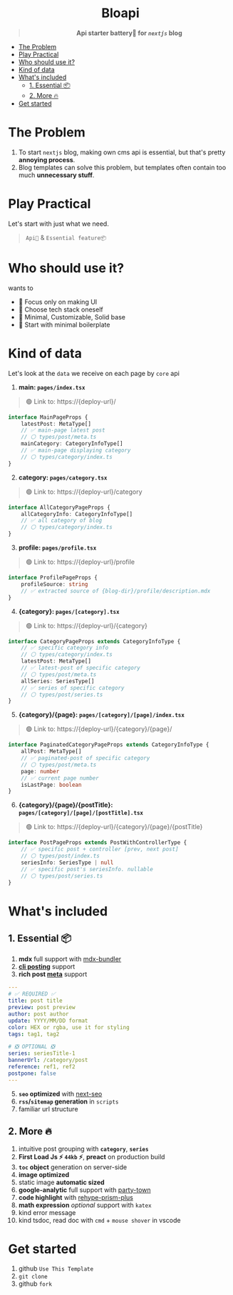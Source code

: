 <div align="center">

# Bloapi

> **Api starter battery🔋 for _`nextjs`_ blog**

</div>

-   [The Problem](#the-problem)
-   [Play Practical](#play-practical)
-   [Who should use it?](#who-should-use-it-)
-   [Kind of data](#kind-of-data)
-   [What's included](#what-s-included)
    -   [1. Essential 📦](#1-essential)
    -   [2. More 🔥](#2-more)
-   [Get started](#get-started)

# The Problem

1. To start `nextjs` blog, making own cms api is essential, but that's pretty **annoying process**.
2. Blog templates can solve this problem, but templates often contain too much **unnecessary stuff**.

# Play Practical

Let's start with just what we need.

> `Api💬` & `Essential feature📦`

# Who should use it?

wants to

-   💯 Focus only on making UI
-   💯 Choose tech stack oneself
-   💯 Minimal, Customizable, Solid base
-   💯 Start with minimal boilerplate

# Kind of data

Let's look at the `data` we receive on each page by `core` api

1. **main: `pages/index.tsx`**

> 🟢 Link to: https://{deploy-url}/

```ts
interface MainPageProps {
    latestPost: MetaType[]
    // ✅ main-page latest post
    // ⚪️ types/post/meta.ts
    mainCategory: CategoryInfoType[]
    // ✅ main-page displaying category
    // ⚪️ types/category/index.ts
}
```

2. **category: `pages/category.tsx`**

> 🟢 Link to: https://{deploy-url}/category

```ts
interface AllCategoryPageProps {
    allCategoryInfo: CategoryInfoType[]
    // ✅ all category of blog
    // ⚪️ types/category/index.ts
}
```

3. **profile: `pages/profile.tsx`**

> 🟢 Link to: https://{deploy-url}/profile

```ts
interface ProfilePageProps {
    profileSource: string
    // ✅ extracted source of {blog-dir}/profile/description.mdx
}
```

4. **{category}: `pages/[category].tsx`**

> 🟢 Link to: https://{deploy-url}/{category}

```ts
interface CategoryPageProps extends CategoryInfoType {
    // ✅ specific category info
    // ⚪️ types/category/index.ts
    latestPost: MetaType[]
    // ✅ latest-post of specific category
    // ⚪️ types/post/meta.ts
    allSeries: SeriesType[]
    // ✅ series of specific category
    // ⚪️ types/post/series.ts
}
```

5. **{category}/{page}: `pages/[category]/[page]/index.tsx`**

> 🟢 Link to: https://{deploy-url}/{category}/{page}/

```ts
interface PaginatedCategoryPageProps extends CategoryInfoType {
    allPost: MetaType[]
    // ✅ paginated-post of specific category
    // ⚪️ types/post/meta.ts
    page: number
    // ✅ current page number
    isLastPage: boolean
}
```

6. **{category}/{page}/{postTitle}: `pages/[category]/[page]/[postTitle].tsx`**

> 🟢 Link to: https://{deploy-url}/{category}/{page}/{postTitle}

```ts
interface PostPageProps extends PostWithControllerType {
    // ✅ specific post + controller [prev, next post]
    // ⚪️ types/post/index.ts
    seriesInfo: SeriesType | null
    // ✅ specific post's seriesInfo. nullable
    // ⚪️ types/post/series.ts
}
```

# What's included

## 1. Essential 📦

1. **mdx** full support with [mdx-bundler](https://github.com/kentcdodds/mdx-bundler)
2. **[cli posting](https://github.com/danpacho/blog-post-generator)** support
3. **rich post [meta](https://github.com/jonschlinkert/gray-matter)** support

```yaml
---
# ✅ REQUIRED ✅
title: post title
preview: post preview
author: post author
update: YYYY/MM/DD format
color: HEX or rgba, use it for styling
tags: tag1, tag2

# ❎ OPTIONAL ❎
series: seriesTitle-1
bannerUrl: /category/post
reference: ref1, ref2
postpone: false
---
```

5. **`seo` optimized** with [next-seo](https://github.com/garmeeh/next-seo)
6. **`rss`/`sitemap` generation** in `scripts`
7. familiar url structure

## 2. More 🔥

1. intuitive post grouping with **`category`**, **`series`**
2. **First Load Js ⚡️ `44kb` ⚡️**, **preact** on production build
3. **`toc` object** generation on server-side
4. **image optimized**
5. static image **automatic sized**
6. **google-analytic** full support with [party-town](https://github.com/BuilderIO/partytown#readme)
7. **code highlight** with [rehype-prism-plus](https://github.com/timlrx/rehype-prism-plus#readme)
8. **math expression** _optional_ support with `katex`
9. kind error message
10. kind tsdoc, read doc with `cmd` + `mouse shover` in vscode

# Get started

1. github `Use This Template`
2. `git clone`
3. github `fork`
